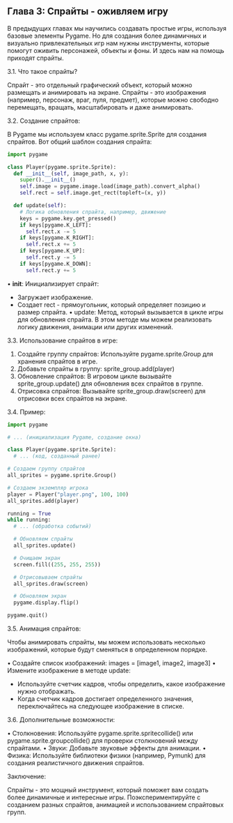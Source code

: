 ## Глава 3: Спрайты - оживляем игру

В предыдущих главах мы научились создавать простые игры, используя базовые элементы Pygame. Но для создания более динамичных и визуально привлекательных игр нам нужны инструменты, которые помогут оживить персонажей, объекты и фоны. И здесь нам на помощь приходят спрайты.

3.1. Что такое спрайты?

Спрайт - это отдельный графический объект, который можно размещать и анимировать на экране. Спрайты - это изображения (например, персонаж, враг, пуля, предмет), которые можно свободно перемещать, вращать, масштабировать и даже анимировать.

3.2. Создание спрайтов:

В Pygame мы используем класс pygame.sprite.Sprite для создания спрайтов. Вот общий шаблон создания спрайта:

```python
import pygame

class Player(pygame.sprite.Sprite):
  def __init__(self, image_path, x, y):
    super().__init__()
    self.image = pygame.image.load(image_path).convert_alpha()
    self.rect = self.image.get_rect(topleft=(x, y))

  def update(self):
    # Логика обновления спрайта, например, движение
    keys = pygame.key.get_pressed()
    if keys[pygame.K_LEFT]:
      self.rect.x -= 5
    if keys[pygame.K_RIGHT]:
      self.rect.x += 5
    if keys[pygame.K_UP]:
      self.rect.y -= 5
    if keys[pygame.K_DOWN]:
      self.rect.y += 5
```

• __init__: Инициализирует спрайт: 
  * Загружает изображение.
  * Создает rect - прямоугольник, который определяет позицию и размер спрайта.
• update: Метод, который вызывается в цикле игры для обновления спрайта. В этом методе мы можем реализовать логику движения, анимации или других изменений.

3.3. Использование спрайтов в игре:

1. Создайте группу спрайтов: Используйте pygame.sprite.Group для хранения спрайтов в игре.
2. Добавьте спрайты в группу: sprite_group.add(player)
3. Обновление спрайтов: В игровом цикле вызывайте sprite_group.update() для обновления всех спрайтов в группе.
4. Отрисовка спрайтов: Вызывайте sprite_group.draw(screen) для отрисовки всех спрайтов на экране.

3.4. Пример:

```python
import pygame

# ... (инициализация Pygame, создание окна)

class Player(pygame.sprite.Sprite):
  # ... (код, созданный ранее)

# Создаем группу спрайтов
all_sprites = pygame.sprite.Group()

# Создаем экземпляр игрока
player = Player("player.png", 100, 100)
all_sprites.add(player)

running = True
while running:
  # ... (обработка событий)

  # Обновляем спрайты
  all_sprites.update()

  # Очищаем экран
  screen.fill((255, 255, 255))

  # Отрисовываем спрайты
  all_sprites.draw(screen)

  # Обновляем экран
  pygame.display.flip()

pygame.quit()
```

3.5. Анимация спрайтов:

Чтобы анимировать спрайты, мы можем использовать несколько изображений, которые будут сменяться в определенном порядке.

• Создайте список изображений: images = [image1, image2, image3]
• Измените изображение в методе update:
  * Используйте счетчик кадров, чтобы определить, какое изображение нужно отображать.
  * Когда счетчик кадров достигает определенного значения, переключайтесь на следующее изображение в списке.

3.6. Дополнительные возможности:

• Столкновения: Используйте pygame.sprite.spritecollide() или pygame.sprite.groupcollide() для проверки столкновений между спрайтами.
• Звуки: Добавьте звуковые эффекты для анимации.
• Физика: Используйте библиотеки физики (например, Pymunk) для создания реалистичного движения спрайтов.

Заключение:

Спрайты - это мощный инструмент, который поможет вам создать более динамичные и интересные игры. Поэкспериментируйте с созданием разных спрайтов, анимацией и использованием спрайтовых групп.

